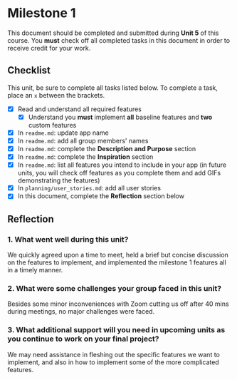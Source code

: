 # Milestone 1

This document should be completed and submitted during **Unit 5** of this course. You **must** check off all completed tasks in this document in order to receive credit for your work.

## Checklist

This unit, be sure to complete all tasks listed below. To complete a task, place an `x` between the brackets.

- [x] Read and understand all required features
  - [x] Understand you **must** implement **all** baseline features and **two** custom features
- [x] In `readme.md`: update app name
- [x] In `readme.md`: add all group members' names
- [x] In `readme.md`: complete the **Description and Purpose** section
- [x] In `readme.md`: complete the **Inspiration** section
- [x] In `readme.md`: list all features you intend to include in your app (in future units, you will check off features as you complete them and add GIFs demonstrating the features)
- [x] In `planning/user_stories.md`: add all user stories
- [x] In this document, complete the **Reflection** section below

## Reflection

### 1. What went well during this unit?

We quickly agreed upon a time to meet, held a brief but concise discussion on the features to implement, and implemented the milestone 1 features all in a timely manner.

### 2. What were some challenges your group faced in this unit?

Besides some minor inconveniences with Zoom cutting us off after 40 mins during meetings, no major challenges were faced.

### 3. What additional support will you need in upcoming units as you continue to work on your final project?

We may need assistance in fleshing out the specific features we want to implement, and also in how to implement some of the more complicated features.
